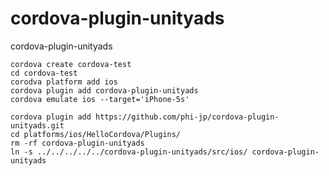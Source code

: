 # cordova-plugin-unityads

cordova-plugin-unityads

```
cordova create cordova-test
cd cordova-test
corodva platform add ios
cordova plugin add cordova-plugin-unityads
cordova emulate ios --target='iPhone-5s'
```

```
cordova plugin add https://github.com/phi-jp/cordova-plugin-unityads.git
cd platforms/ios/HelloCordova/Plugins/
rm -rf cordova-plugin-unityads
ln -s ../../../../../cordova-plugin-unityads/src/ios/ cordova-plugin-unityads
```

